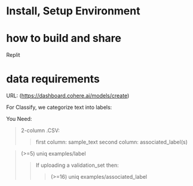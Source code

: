 # Install, Setup Environment





# how to build and share
Replit




# data requirements
URL: (https://dashboard.cohere.ai/models/create)

For Classify, we categorize text into labels:

You Need:
  > 2-column .CSV:
  >> first column: sample_text
  >> second column: associated_label(s)

  > (>=5) uniq examples/label
  >> If uploading a validation_set then:
  >>> (>=16) uniq examples/associated_label